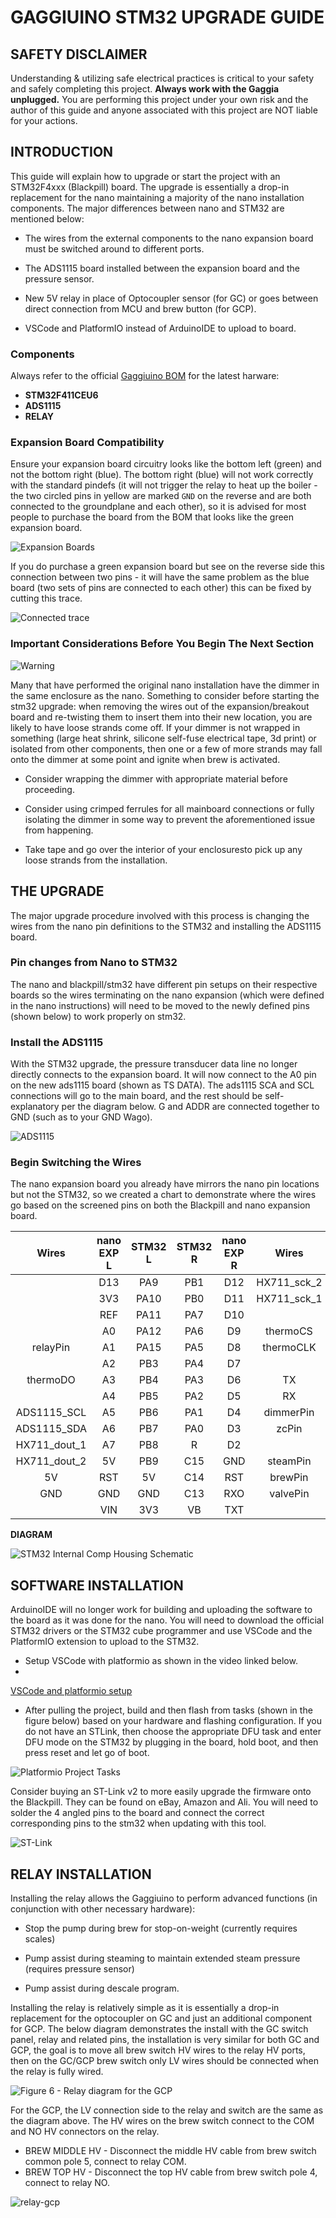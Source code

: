 # GAGGIUINO STM32 UPGRADE GUIDE

## SAFETY DISCLAIMER
Understanding & utilizing safe electrical practices is critical to your safety and safely completing this project. **Always work with the Gaggia unplugged.** You are performing this project under your own risk and the author of this guide and anyone associated with this project are NOT liable for your actions. 

## INTRODUCTION

This guide will explain how to upgrade or start the project with an STM32F4xxx (Blackpill) board. The upgrade is essentially a drop-in replacement for the nano maintaining a majority of the nano installation components. The major differences between nano and STM32 are mentioned below: 

- The wires from the external components to the nano expansion board must be switched around to different ports.

- The ADS1115 board installed between the expansion board and the pressure sensor. 
    
- New 5V relay in place of Optocoupler sensor (for GC) or goes between direct connection from MCU and brew button (for GCP). 

- VSCode and PlatformIO instead of ArduinoIDE to upload to board.

### Components 
Always refer to the official [Gaggiuino BOM]() for the latest harware:

- **STM32F411CEU6**
- **ADS1115**
- **RELAY**

### Expansion Board Compatibility 
 
Ensure your expansion board circuitry looks like the bottom left (green) and not the bottom right (blue). The bottom right (blue) will not work correctly with the standard pindefs (it will not trigger the relay to heat up the boiler - the two circled pins in yellow are marked `GND` on the reverse and are both connected to the groundplane and each other), so it is advised for most people to purchase the board from the BOM that looks like the green expansion board.  

![Expansion Boards](https://user-images.githubusercontent.com/2452284/204672901-ac1a89d9-cbf2-4367-9196-e1a74fbce7dd.png)

If you do purchase a green expansion board but see on the reverse side this connection between two pins - it will have the same problem as the blue board (two sets of pins are connected to each other) this can be fixed by cutting this trace.

![Connected trace](https://user-images.githubusercontent.com/2452284/208331321-cef4d700-b961-4725-9cf1-f99202f1785a.jpg)
### Important Considerations Before You Begin The Next Section

![Warning](https://user-images.githubusercontent.com/80347096/191159408-7902397d-a255-4dbb-889c-581c6492b357.png)

 Many that have performed the original nano installation have the dimmer in the same enclosure as the nano. Something to consider before starting the stm32 upgrade: when removing the wires out of the expansion/breakout board and re-twisting them to insert them into their new location, you are likely to have loose strands come off. If your dimmer is not wrapped in something (large heat shrink, silicone self-fuse electrical tape, 3d print) or isolated from other components, then one or a few of more strands may fall onto the dimmer at some point and ignite when brew is activated. 

- Consider wrapping the dimmer with appropriate material before proceeding. 

- Consider using crimped ferrules for all mainboard connections or fully isolating the dimmer in some way to prevent the aforementioned issue from happening. 

- Take tape and go over the interior of your enclosuresto pick up any loose strands from the installation.  

## THE UPGRADE

The major upgrade procedure involved with this process is changing the wires from the nano pin definitions to the STM32 and installing the ADS1115 board. 

### Pin changes from Nano to STM32 

The nano and blackpill/stm32 have different pin setups on their respective boards so the wires terminating on the nano expansion (which were defined in the nano instructions) will need to be moved to the newly defined pins (shown below) to work properly on stm32. 

### Install the ADS1115 

With the STM32 upgrade, the pressure transducer data line no longer directly connects to the expansion board. It will now connect to the A0 pin on the new ads1115 board (shown as TS DATA). The ads1115 SCA and SCL connections will go to the main board, and the rest should be self-explanatory per the diagram below. G and ADDR are connected together to GND (such as to your GND Wago). 

![ADS1115](https://user-images.githubusercontent.com/80347096/191159989-bdb2a54b-e610-41a7-9a17-5c668ef136de.png)

### Begin Switching the Wires 
The nano expansion board you already have mirrors the nano pin locations but not the STM32, so we created a chart to demonstrate where the wires go based on the screened pins on both the Blackpill and nano expansion board.  

| Wires     	    | nano EXP L         	| STM32 L              	    | STM32 R               | nano EXP R                | Wires                         |
| :---:       	    |    :----:          	|        :---:	            |   :---:               |      :---:                |       :---:                   |
|           	    |   D13             	|   PA9			            |   PB1                 |   D12                     |   HX711_sck_2                 |   
|           	    |   3V3               	|   PA10         		    |   PB0                 |   D11                     |   HX711_sck_1                 |
|   		        |   REF		            |   PA11  		            |   PA7                 |   D10                     |                               |
|                   |   A0                  |   PA12                    |   PA6                 |   D9                      |   thermoCS                    |
|   relayPin        |   A1                  |   PA15                    |   PA5                 |   D8                      |   thermoCLK                   |
|                   |   A2                  |   PB3                     |   PA4                 |   D7                      |                               |
|   thermoDO        |   A3                  |   PB4                     |   PA3                 |   D6                      |   TX                          |
|                   |   A4                  |   PB5                     |   PA2                 |   D5                      |   RX                          |
|   ADS1115_SCL     |   A5                  |   PB6                     |   PA1                 |   D4                      |   dimmerPin                   |
|   ADS1115_SDA     |   A6                  |   PB7                     |   PA0                 |   D3                      |   zcPin                       |
|   HX711_dout_1    |   A7                  |   PB8                     |   R                   |   D2                      |                               |
|   HX711_dout_2    |   5V                  |   PB9                     |   C15                 |   GND                     |   steamPin                    |
|   5V              |   RST                 |   5V                      |   C14                 |   RST                     |   brewPin                     |
|   GND             |   GND                 |   GND                     |   C13                 |   RXO                     |   valvePin                    |
|                   |   VIN                 |   3V3                     |   VB                  |   TXT                     |                               |   

**DIAGRAM**
   
![STM32 Internal Comp Housing Schematic](https://user-images.githubusercontent.com/117388662/209090732-28ab3147-38c6-4571-8668-803e8d9155e9.png)

## SOFTWARE INSTALLATION

ArduinoIDE will no longer work for building and uploading the software to the board as it was done for the nano. You will need to download the official STM32 drivers or the STM32 cube programmer and use VSCode and the PlatformIO extension to upload to the STM32.

- Setup VSCode with platformio as shown in the video linked below.  
- 
[VSCode and platformio setup](https://discord.com/channels/890339612441063494/922092497847582721/997109453994328075)

- After pulling the project, build and then flash from tasks (shown in the figure below) based on your hardware and flashing configuration. If you do not have an STLink, then choose the appropriate DFU task and enter DFU mode on the STM32 by plugging in the board, hold boot, and then press reset and let go of boot.

![Platformio Project Tasks](https://user-images.githubusercontent.com/80347096/191400246-b9dd4b1e-4c5f-4e42-a48a-41a0145d0a8e.png)

Consider buying an ST-Link v2 to more easily upgrade the firmware onto the Blackpill. They can be found on eBay, Amazon and Ali. You will need to solder the 4 angled pins to the board and connect the correct corresponding pins to the stm32 when updating with this tool.

![ST-Link](https://user-images.githubusercontent.com/80347096/191400915-6ed2a991-5f0c-4d2a-b52d-aad29978c0d1.jpg)

## RELAY INSTALLATION

Installing the relay allows the Gaggiuino to perform advanced functions (in conjunction with other necessary hardware): 

- Stop the pump during brew for stop-on-weight (currently requires scales) 

- Pump assist during steaming to maintain extended steam pressure (requires pressure sensor) 

- Pump assist during descale program. 

Installing the relay is relatively simple as it is essentially a drop-in replacement for the optocoupler on GC and just an additional component for GCP. The below diagram demonstrates the install with the GC switch panel, relay and related pins, the installation is very similar for both GC and GCP, the goal is to move all brew switch HV wires to the relay HV ports, then on the GC/GCP brew switch only LV wires should be connected when the relay is fully wired.

![Figure 6 - Relay diagram for the GCP](https://user-images.githubusercontent.com/80347096/191401329-cdcc0a6a-b414-4c01-bbc8-07d16a5a4282.png)

For the GCP, the LV connection side to the relay and switch are the same as the diagram above. The HV wires on the brew switch connect to the COM and NO HV connectors on the relay.

* BREW MIDDLE HV - Disconnect the middle HV cable from brew switch common pole 5, connect to relay COM.
* BREW TOP HV - Disconnect the top HV cable from brew switch pole 4, connect to relay NO.  

![relay-gcp](https://user-images.githubusercontent.com/53577819/210641843-8c41ea6c-78d7-4233-b2db-fbc5449ae8d2.png)
